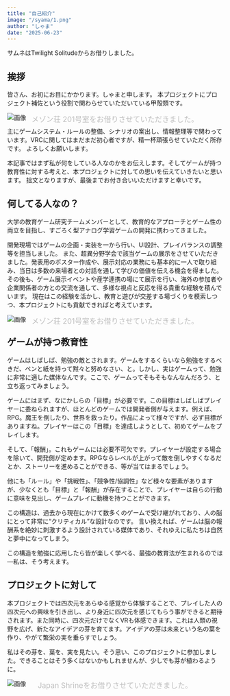 ```yaml
---
title: "自己紹介"
image: "/syama/1.png"
author: "しゃま"
date: "2025-06-23"
---
```

サムネはTwilight Solitudeからお借りしました。


## 挨拶

皆さん、お初にお目にかかります。しゃまと申します。
本プロジェクトにプロジェクト補佐という役割で関わらせていただいている甲殻類です。

![画像](/syama/4.png)
<p style="font-size: 17px; margin: -33px 0 -8px 0; padding: 0; color:rgb(190, 190, 190); text-align: center;">
メゾン荘 201号室をお借りさせていただきました。
</p>

主にゲームシステム・ルールの整備、シナリオの案出し、情報整理等で関わっています。VRCに関してはまだまだ初心者ですが、精一杯頑張らせていただく所存です。
よろしくお願いします。

本記事ではまず私が何をしている人なのかをお伝えします。そしてゲームが持つ教育性に対する考えと、本プロジェクトに対しての思いを伝えていきたいと思います。
拙文となりますが、最後までお付き合いいただけますと幸いです。

## 何してる人なの？

大学の教育ゲーム研究チームメンバーとして、教育的なアプローチとゲーム性の両立を目指し、すごろく型アナログ学習ゲームの開発に携わってきました。

開発現場ではゲームの企画・実装を一から行い、UI設計、プレイバランスの調整等を担当しました。
また、超異分野学会で該当ゲームの展示をさせていただきました。発表用のポスター作成や、展示対応の業務にも基本的に一人で取り組み、当日は多数の来場者との対話を通して学びの価値を伝える機会を得ました。
その後も、ゲーム展示イベントや産学連携の場にて展示を行い、海外の参加者や企業関係者の方との交流を通して、多様な視点と反応を得る貴重な経験を積んでいます。
現在はこの経験を活かし、教育と遊びが交差する場づくりを模索しつつ、本プロジェクトにも貢献できればと考えています。

![画像](/syama/3.png)
<p style="font-size: 17px; margin: -33px 0 -8px 0; padding: 0; color:rgb(190, 190, 190); text-align: center;">
メゾン荘 201号室をお借りさせていただきました。
</p>

## ゲームが持つ教育性

ゲームはしばしば、勉強の敵とされます。ゲームをするくらいなら勉強をするべきだ、ペンと紙を持って黙々と努めなさい、と。しかし、実はゲームって、勉強に非常に適した媒体なんです。ここで、ゲームってそもそもなんなんだろう、と立ち返ってみましょう。

ゲームにはまず、なにかしらの「目標」が必要です。この目標はしばしばプレイヤーに委ねられますが、ほとんどのゲームでは開発者側が与えます。例えば、RPG。魔王を倒したり、世界を救ったり。作品によって様々ですが、必ず目標がありますね。プレイヤーはこの「目標」を達成しようとして、初めてゲームをプレイします。

そして、「報酬」。これもゲームには必要不可欠です。プレイヤーが設定する場合を除いて、開発側が定めます。RPGならレベルが上がって敵を倒しやすくなるだとか、ストーリーを進めることができる、等が当てはまるでしょう。

他にも「ルール」や「挑戦性」、「競争性/協調性」など様々な要素がありますが、少なくとも「目標」と「報酬」が存在することで、プレイヤーは自らの行動に意味を見出し、ゲームプレイに動機を持つことができます。

この構造は、過去から現在にかけて数多くのゲームで受け継がれており、人の脳にとって非常に“クリティカル”な設計なのです。
言い換えれば、ゲームは脳の報酬系を絶妙に刺激するよう設計されている媒体であり、それゆえに私たちは自然と夢中になってしまう。

この構造を勉強に応用したら皆が楽しく学べる、最強の教育法が生まれるのでは—私は、そう考えます。

## プロジェクトに対して

本プロジェクトでは四次元をあらゆる感覚から体験することで、プレイした人の四次元への興味を引き出し、より身近に四次元を感じてもらう事ができると期待されます。また同時に、四次元だけでなくVRも体感できます。これは人類の視野を広げ、新たなアイデアの芽を育てます。アイデアの芽は未来という名の葉を作り、やがて繁栄の実を垂らすでしょう。

私はその芽を、葉を、実を見たい。そう思い、このプロジェクトに参加しました。できることはそう多くはないかもしれませんが、少しでも芽が植わるように。

![画像](/syama/2.png)
<p style="font-size: 17px; margin: -33px 0 -8px 0; padding: 0; color:rgb(190, 190, 190); text-align: center;">
Japan Shrineをお借りさせていただきました。
</p>